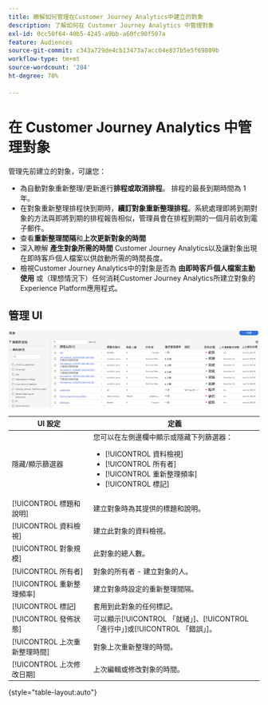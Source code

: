 ```yaml
---
title: 瞭解如何管理在Customer Journey Analytics中建立的對象
description: 了解如何在 Customer Journey Analytics 中管理對象
exl-id: 0cc50f64-40b5-4245-a9bb-a60fc90f507a
feature: Audiences
source-git-commit: c343a729de4cb13473a7acc04e837b5e5f69809b
workflow-type: tm+mt
source-wordcount: '284'
ht-degree: 70%

---
```


# 在 Customer Journey Analytics 中管理對象

管理先前建立的對象，可讓您：

* 為自動對象重新整理/更新進行&#x200B;**排程或取消排程**。 排程的最長到期時間為 1 年。
* 在對象重新整理排程快到期時，**續訂對象重新整理排程**。系統處理即將到期對象的方法與即將到期的排程報告相似，管理員會在排程到期的一個月前收到電子郵件。
* 查看&#x200B;**重新整理間隔**&#x200B;和&#x200B;**上次更新對象的時間**
* 深入瞭解 **產生對象所需的時間** Customer Journey Analytics以及讓對象出現在即時客戶個人檔案以供啟動所需的時間長度。
* 檢視Customer Journey Analytics中的對象是否為 **由即時客戶個人檔案主動使用** 或（理想情況下）任何消耗Customer Journey Analytics所建立對象的Experience Platform應用程式。

## 管理 UI

![顯示多個篩選器的對象視窗窗格。](assets/manage.png)

| UI 設定 | 定義 |
| --- | --- |
| 隱藏/顯示篩選器 | 您可以在左側邊欄中顯示或隱藏下列篩選器： <ul><li>[!UICONTROL 資料檢視]</li><li>[!UICONTROL 所有者]</li><li>[!UICONTROL 重新整理頻率]</li><li>[!UICONTROL 標記]</li></ul> |
| [!UICONTROL 標題和說明] | 建立對象時為其提供的標題和說明。 |
| [!UICONTROL 資料檢視] | 建立此對象的資料檢視。 |
| [!UICONTROL 對象規模] | 此對象的總人數。 |
| [!UICONTROL 所有者] | 對象的所有者 - 建立對象的人。 |
| [!UICONTROL 重新整理頻率] | 建立對象時設定的重新整理間隔。 |
| [!UICONTROL 標記] | 套用到此對象的任何標記。 |
| [!UICONTROL 發佈狀態] | 可以顯示[!UICONTROL 「就緒」]、[!UICONTROL 「進行中」]或[!UICONTROL 「錯誤」]。 |
| [!UICONTROL  上次重新整理時間] | 對象上次重新整理的時間。 |
| [!UICONTROL 上次修改日期] | 上次編輯或修改對象的時間。 |

{style="table-layout:auto"}

